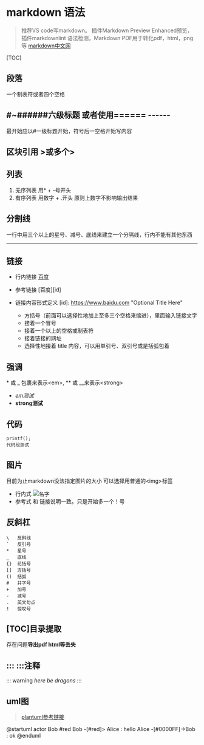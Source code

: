 # markdown 语法

>推荐VS code写markdown。 插件Markdown Preview Enhanced预览，插件markdownlint 语法检测，Markdown PDF用于转化pdf，html，png等
[markdown中文网](http://www.markdown.cn)

[TOC]

## 段落

一个制表符或者四个空格

## #~######六级标题 或者使用====== ------

最开始应以#一级标题开始，符号后一空格开始写内容

## 区块引用 >或多个>

## 列表

1. 无序列表 用* + -号开头
2. 有序列表 用数字 + .开头 原则上数字不影响输出结果

## 分割线

一行中用三个以上的星号、减号、底线来建立一个分隔线，行内不能有其他东西

---

## 链接

- 行内链接 [百度](https://www.baidu.com)
- 参考链接 [百度][id]
- 链接内容形式定义 [id]: https://www.baidu.com  "Optional Title Here"

  - 方括号（前面可以选择性地加上至多三个空格来缩进），里面输入链接文字
  - 接着一个冒号
  - 接着一个以上的空格或制表符
  - 接着链接的网址
  - 选择性地接着 title 内容，可以用单引号、双引号或是括弧包着

## 强调

\* 或 _ 包裹来表示\<em>, ** 或 __来表示\<strong>

- *em测试*
- **strong测试**

## 代码

```
printf();
代码段测试
```

## 图片

目前为止markdown没法指定图片的大小 可以选择用普通的\<img>标签

- 行内式 ![名字](http://t2.hddhhn.com/uploads/tu/201805/9999/89189702b5.jpg)
- 参考式 和 链接说明一致。只是开始多一个！号

## 反斜杠

```
\   反斜线
`   反引号
*   星号
_   底线
{}  花括号
[]  方括号
()  括弧
#   井字号
+   加号
-   减号
.   英文句点
!   惊叹号
```

## \[TOC]目录提取

存在问题**导出pdf html等丢失**

## ::: :::注释

::: warning
*here be dragons*
:::

## uml图

>[plantuml参考链接](http://plantuml.com/)

@startuml
actor Bob #red
Bob -[#red]> Alice : hello
Alice -[#0000FF]->Bob : ok
@enduml
